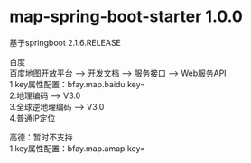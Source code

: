 # map-spring-boot-starter 1.0.0
基于springboot 2.1.6.RELEASE  

百度  
百度地图开放平台 --> 开发文档 --> 服务接口 --> Web服务API  
1.key属性配置：bfay.map.baidu.key=  
2.地理编码 --> V3.0  
3.全球逆地理编码 --> V3.0  
4.普通IP定位  

高德：暂时不支持  
1.key属性配置：bfay.map.amap.key=